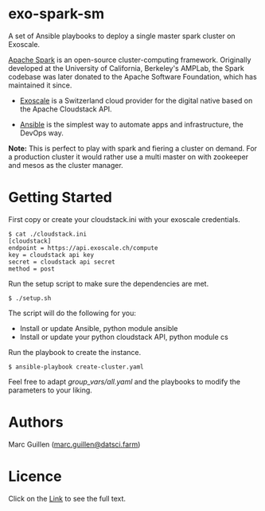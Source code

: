 exo-spark-sm
=======

A set of Ansible playbooks to deploy a single master spark cluster on Exoscale.

[Apache Spark](https://spark.apache.org/) is an open-source cluster-computing framework. Originally developed at the University of California, Berkeley's AMPLab, the Spark codebase was later donated to the Apache Software Foundation, which has maintained it since.

- [Exoscale](https://www.exoscale.ch/) is a Switzerland cloud provider for the digital native based on the Apache Cloudstack API.

- [Ansible](https://www.ansible.com/) is the simplest way to automate apps and infrastructure, the DevOps way.

**Note:** This is perfect to play with spark and fiering a cluster on demand. For a production cluster it would rather use a multi master on with zookeeper and mesos as the cluster manager.

Getting Started
=======

First copy or create your cloudstack.ini with your exoscale credentials.

```
$ cat ./cloudstack.ini
[cloudstack]
endpoint = https://api.exoscale.ch/compute
key = cloudstack api key
secret = cloudstack api secret
method = post
```

Run the setup script to make sure the dependencies are met.
```
$ ./setup.sh
```

The script will do the following for you:
- Install or update Ansible, python module ansible
- Install or update your python cloudstack API, python module cs

Run the playbook to create the instance.
```
$ ansible-playbook create-cluster.yaml
```

Feel free to adapt *group_vars/all.yaml* and the playbooks to modify the parameters to your liking.


Authors
=======
Marc Guillen (marc.guillen@datsci.farm)

Licence
=======
Click on the [Link](LICENSE) to see the full text.
